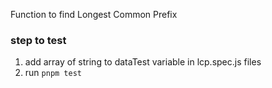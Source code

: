 Function to find Longest Common Prefix

### step to test
1. add array of string to dataTest variable in lcp.spec.js files
2. run `pnpm test`